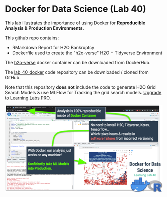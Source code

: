 # Docker for Data Science (Lab 40)

This lab illustrates the importance of using Docker for __Reproducible Analysis & Production Environments.__

This github repo contains:

- RMarkdown Report for H2O Bankruptcy
- Dockerfile used to create the "h2o-verse" H2O + Tidyverse Environment

The [h2o-verse](https://hub.docker.com/repository/docker/mdancho/h2o-verse) docker container can be downloaded from DockerHub. 

The [lab_40_docker](https://github.com/mdancho84/lab_40_docker) code repository can be downloaded / cloned from GitHub. 

Note that this repository __does not__ include the code to generate H2O Grid Search Models & use MLFlow for Tracking the grid search models. [Upgrade to Learning Labs PRO.](https://university.business-science.io/p/learning-labs-pro)

![Learning Lab 40](img/reproducible_report.jpg)

